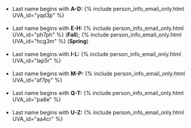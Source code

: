- Last name begins with **A-D:** {% include person_info_email_only.html UVA_id="yqd3p" %}<br><br class="hidden-sm-up">
- Last name begins with **E-H:** {% include person_info_email_only.html UVA_id="ph7ph" %} (**Fall**); {% include person_info_email_only.html UVA_id="hcg3m" %} (**Spring**)<br><br class="hidden-sm-up">
- Last name begins with **I-L:** {% include person_info_email_only.html UVA_id="lap5r" %}<br><br class="hidden-sm-up">
- Last name begins with **M-P:** {% include person_info_email_only.html UVA_id="af7py" %}<br><br class="hidden-sm-up">
- Last name begins with **Q-T:** {% include person_info_email_only.html UVA_id="pa8e" %}<br><br class="hidden-sm-up">
- Last name begins with **U-Z:** {% include person_info_email_only.html UVA_id="aa4cr" %}<br><br class="hidden-sm-up">
